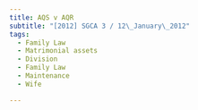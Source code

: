 ```yaml
---
title: AQS v AQR 
subtitle: "[2012] SGCA 3 / 12\_January\_2012"
tags:
  - Family Law
  - Matrimonial assets
  - Division
  - Family Law
  - Maintenance
  - Wife

---
```


